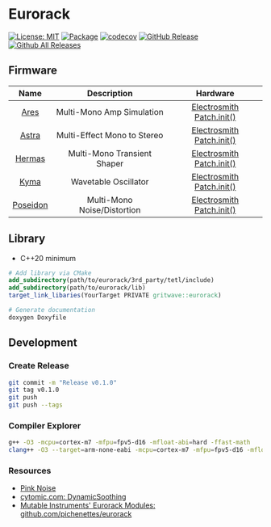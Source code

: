 # Eurorack

[![License: MIT](https://img.shields.io/badge/License-MIT-yellow.svg)](./LICENSE.txt)
[![Package](https://github.com/gritwave/eurorack/actions/workflows/package.yml/badge.svg)](https://github.com/gritwave/eurorack/actions/workflows/package.yml)
[![codecov](https://codecov.io/gh/gritwave/eurorack/graph/badge.svg?token=7zVMQmr3Rb)](https://codecov.io/gh/gritwave/eurorack)
[![GitHub Release](https://img.shields.io/github/release/gritwave/eurorack.svg?style=flat)](https://github.com/gritwave/eurorack/releases/latest)
[![Github All Releases](https://img.shields.io/github/downloads/gritwave/eurorack/total.svg)](https://github.com/gritwave/eurorack/releases/latest)

## Firmware

|            Name            |         Description         |                                  Hardware                                  |
| :------------------------: | :-------------------------: | :------------------------------------------------------------------------: |
|     [Ares](./src/ares)     |  Multi-Mono Amp Simulation  | [Electrosmith Patch.init()](https://www.electro-smith.com/daisy/patchinit) |
|    [Astra](./src/astra)    | Multi-Effect Mono to Stereo | [Electrosmith Patch.init()](https://www.electro-smith.com/daisy/patchinit) |
|   [Hermas](./src/hermas)   | Multi-Mono Transient Shaper | [Electrosmith Patch.init()](https://www.electro-smith.com/daisy/patchinit) |
|     [Kyma](./src/kyma)     |    Wavetable Oscillator     | [Electrosmith Patch.init()](https://www.electro-smith.com/daisy/patchinit) |
| [Poseidon](./src/poseidon) | Multi-Mono Noise/Distortion | [Electrosmith Patch.init()](https://www.electro-smith.com/daisy/patchinit) |

## Library

- C++20 minimum

```cmake
# Add library via CMake
add_subdirectory(path/to/eurorack/3rd_party/tetl/include)
add_subdirectory(path/to/eurorack/lib)
target_link_libaries(YourTarget PRIVATE gritwave::eurorack)
```

```sh
# Generate documentation
doxygen Doxyfile
```

## Development

### Create Release

```sh
git commit -m "Release v0.1.0"
git tag v0.1.0
git push
git push --tags
```

### Compiler Explorer

```sh
g++ -O3 -mcpu=cortex-m7 -mfpu=fpv5-d16 -mfloat-abi=hard -ffast-math
clang++ -O3 --target=arm-none-eabi -mcpu=cortex-m7 -mfpu=fpv5-d16 -mfloat-abi=hard -ffast-math
```

### Resources

- [Pink Noise](https://www.firstpr.com.au/dsp/pink-noise)
- [cytomic.com: DynamicSoothing](https://cytomic.com/files/dsp/DynamicSmoothing.pdf)
- [Mutable Instruments' Eurorack Modules: github.com/pichenettes/eurorack](https://github.com/pichenettes/eurorack)
